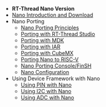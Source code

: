 <!-- docs/_sidebar.md -->

- **RT-Thread Nano Version**
- [Nano Introduction and Download](/rt-thread-version/rt-thread-nano/an0038-nano-introduction.md)
- Nano Porting
  - [Nano Porting Principles](/rt-thread-version/rt-thread-nano/nano-port-principle/an0044-nano-port-principle.md)
  - [Porting with RT-Thread Studio](/rt-thread-version/rt-thread-nano/nano-port-studio/an0047-nano-port-studio.md)
  - [Porting with MDK](/rt-thread-version/rt-thread-nano/nano-port-keil/an0039-nano-port-keil.md)
  - [Porting with IAR](/rt-thread-version/rt-thread-nano/nano-port-iar/an0040-nano-port-iar.md)
  - [Porting with CubeMX](/rt-thread-version/rt-thread-nano/nano-port-cube/an0041-nano-port-cube.md)
  - [Porting Nano to RISC-V](/rt-thread-version/rt-thread-nano/nano-port-gcc-riscv/an0042-nano-port-gcc-riscv.md)
  - [Nano Porting Console/FinSH](/rt-thread-version/rt-thread-nano/finsh-port/an0045-finsh-port.md)
  - [Nano Configuration](/rt-thread-version/rt-thread-nano/nano-config/an0043-nano-config.md)
- Using Device Framework with Nano
  - [Using PIN with Nano](/rt-thread-version/rt-thread-nano/nano-ref/nano-device-pin/nano-device-pin.md)
  - [Using I2C with Nano](/rt-thread-version/rt-thread-nano/nano-ref/nano-device-i2c/nano-device-i2c.md)
  - [Using ADC with Nano](/rt-thread-version/rt-thread-nano/nano-ref/nano-device-adc/nano-device-adc.md)
